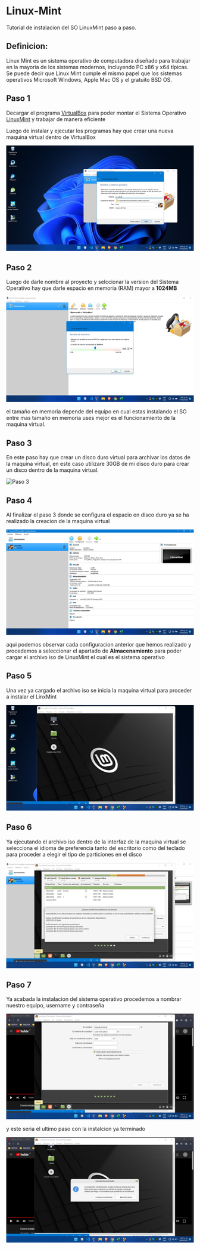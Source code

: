 # Linux-Mint
Tutorial de instalacion del SO LinuxMint paso a paso.

## Definicion: 

Linux Mint es un sistema operativo de computadora diseñado para trabajar en la mayoría de los sistemas modernos, incluyendo PC x86 y x64 típicas. Se puede decir que Linux Mint cumple el mismo papel que los sistemas operativos Microsoft Windows, Apple Mac OS y el gratuito BSD OS.

## Paso 1 

Decargar el programa [VirtualBox](https://www.virtualbox.org/wiki/Downloads) para poder montar el Sistema Operativo [LinuxMint](https://linuxmint.com/download.php) y trabajar de manera eficiente 

Luego de instalar y ejecutar los programas hay que crear una nueva maquina virtual dentro de VirtualBox 

![Paso 1](img/Inicio%20Paso%201.jpeg)


## Paso 2

Luego de darle nombre al proyecto y selccionar la version del Sistema Operativo hay que darle espacio en memoria (RAM) mayor a __1024MB__ 

![Paso 2](img/Ram%20paso%202.jpeg) 

el tamaño en memoria depende del equipo en cual estas instalando el SO entre mas tamaño en memoria uses mejor es el funcionamiento de la maquina virtual.

## Paso 3

En este paso hay que crear un disco duro virtual para archivar los datos de la maquina virtual, en este caso utilizare 30GB de mi disco duro para crear un disco dentro de la maquina virtual.

![Paso 3](Img/Tama%C3%B1o%20en%20disco%20duro.jpeg) 

## Paso 4

Al finalizar el paso 3 donde se configura el espacio en disco duro ya se ha realizado la creacion de la maquina virtual 

![Paso 4](img/Interfaz%20pas%203.jpeg) 

aqui podemos observar cada configuracion anterior que hemos realizado y procedemos a seleccionar el apartado de __Almacenamiento__ para poder cargar el archivo iso de LinuxMint el cual es el sistema operativo

## Paso 5

Una vez ya cargado el archivo iso se inicia la maquina virtual para proceder a instalar el LinxMint 

![Paso 5](img/Escritorio%20paso%205.jpeg)

## Paso 6

Ya ejecutando el archivo iso dentro de la interfaz de la maquina virtual se selecciona el idioma de preferencia tanto del escritorio como del teclado para proceder a elegir el tipo de particiones en el disco 

![Paso 6](img/Particiones%20pas0%206.jpeg)

## Paso 7 

Ya acabada la instalacion del sistema operativo procedemos a nombrar nuestro equipo, username y contraseña 

![Paso 7](Img/Username%20paso%207.jpeg)

y este seria el ultimo paso con la instalcion ya terminado 

![Paso 8](img/Instalado.jpeg)

